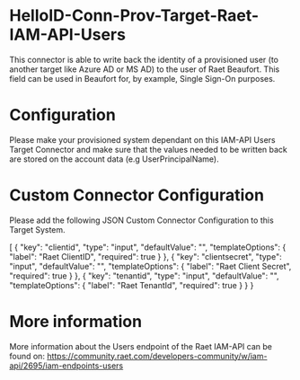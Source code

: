 # HelloID-Conn-Prov-Target-Raet-IAM-API-Users
This connector is able to write back the identity of a provisioned user (to another target like Azure AD or MS AD) to the user of Raet Beaufort. This field can be used in Beaufort for, by example, Single Sign-On purposes.

# Configuration
Please make your provisioned system dependant on this IAM-API Users Target Connector and make sure that the values needed to be written back are stored on the account data (e.g UserPrincipalName).

# Custom Connector Configuration
Please add the following JSON Custom Connector Configuration to this Target System.

[
  {
    "key": "clientid",
    "type": "input",
    "defaultValue": "",
    "templateOptions": {
      "label": "Raet ClientID",
      "required": true
    }
    },
    {
    "key": "clientsecret",
    "type": "input",
    "defaultValue": "",
    "templateOptions": {
      "label": "Raet Client Secret",
      "required": true
    }
    },
    {
    "key": "tenantid",
    "type": "input",
    "defaultValue": "",
    "templateOptions": {
      "label": "Raet TenantId",
      "required": true
    }
    }
}

# More information
More information about the Users endpoint of the Raet IAM-API can be found on:
https://community.raet.com/developers-community/w/iam-api/2695/iam-endpoints-users
